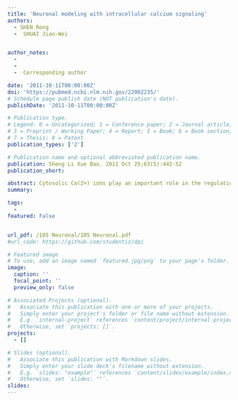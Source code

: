 ```yaml
---
title: 'Neuronal modeling with intracellular calcium signaling'
authors:
  - SHEN Rong
  -  SHUAI Jian-Wei


author_notes:  
  -      
  -  
  -  Corresponding author

date: '2011-10-11T00:00:00Z'
doi: 'https://pubmed.ncbi.nlm.nih.gov/22002235/'
# Schedule page publish date (NOT publication's date).
publishDate: '2011-10-11T00:00:00Z'

# Publication type.
# Legend: 0 = Uncategorized; 1 = Conference paper; 2 = Journal article;
# 3 = Preprint / Working Paper; 4 = Report; 5 = Book; 6 = Book section;
# 7 = Thesis; 8 = Patent
publication_types: ['2']

# Publication name and optional abbreviated publication name.
publication: Sheng Li Xue Bao. 2011 Oct 25;63(5):442-52
publication_short: 

abstract: Cytosolic Ca(2+) ions play an important role in the regulation of numerous aspects of cellular activity in virtually all cell types. There is a complex interaction between the neuronal electrical signals on plasma membrane and the chemical signals of intracellular calcium. Each neuron can be considered as a binary membrane system with plasma membrane and endoplasmic reticulum membrane, and the neuronal endoplasmic reticulum can be regarded as a neuron-within-a-neuron. This review explores the simulation modeling of neuronal dynamics mutually coupled with the intracellular calcium signaling released from endoplasmic reticulum through the inositol 1,4,5-trisphosphate receptor calcium channels. We show that a current trend is to include the intracellular calcium dynamics into the neuronal models, and the frontier of this research is now shifting to spatial neuronal models with diffusing intracellular calcium. It is expected that more important results will be obtained with the neuronal models incorporating the intracellular calcium dynamics, especially the spatial models considering the calcium diffusion both in soma and dendritic branches.
summary: 

tags:
  - 
featured: False


url_pdf: /105 Neuronal/105 Neuronal.pdf
#url_code: https://github.com/studentiz/dpi

# Featured image
# To use, add an image named `featured.jpg/png` to your page's folder.
image:
  caption: ''
  focal_point: ''
  preview_only: false

# Associated Projects (optional).
#   Associate this publication with one or more of your projects.
#   Simply enter your project's folder or file name without extension.
#   E.g. `internal-project` references `content/project/internal-project/index.md`.
#   Otherwise, set `projects: []`.
projects:
  - []

# Slides (optional).
#   Associate this publication with Markdown slides.
#   Simply enter your slide deck's filename without extension.
#   E.g. `slides: "example"` references `content/slides/example/index.md`.
#   Otherwise, set `slides: ""`.
slides:
---
```



